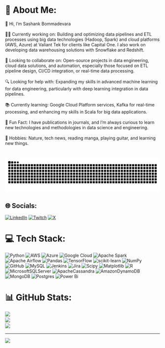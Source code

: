 # 💫 About Me:
👋 Hi, I’m Sashank Bommadevara<br><br>👨‍💻 Currently working on: Building and optimizing data pipelines and ETL processes using big data technologies (Hadoop, Spark) and cloud platforms (AWS, Azure) at Valiant Tek for clients like Capital One. I also work on developing data warehousing solutions with Snowflake and Redshift.<br><br>🤝 Looking to collaborate on: Open-source projects in data engineering, cloud data solutions, and automation, especially those focused on ETL pipeline design, CI/CD integration, or real-time data processing.<br><br>🔍 Looking for help with: Expanding my skills in advanced machine learning for data engineering, particularly with deep learning integration in data pipelines.<br><br>📚 Currently learning: Google Cloud Platform services, Kafka for real-time processing, and enhancing my skills in Scala for big data applications.<br><br>🎉 Fun Fact: I have publications in journals, and I’m always curious to learn new technologies and methodologies in data science and engineering.<br><br>🌱 Hobbies: Nature, tech news, reading manga, playing guitar, and learning new things.

###

<br clear="both">

<img src="https://raw.githubusercontent.com/Asura-sb/Asura-sb/output/snake.svg" alt="Snake animation" />

###



## 🌐 Socials:
[![LinkedIn](https://img.shields.io/badge/LinkedIn-%230077B5.svg?logo=linkedin&logoColor=white)](https://linkedin.com/in/www.linkedin.com/in/sbommadevara/) [![Twitch](https://img.shields.io/badge/Twitch-%239146FF.svg?logo=Twitch&logoColor=white)](https://twitch.tv/sbommadevara) [![X](https://img.shields.io/badge/X-black.svg?logo=X&logoColor=white)](https://x.com/https://x.com/sbommadevara97) 

# 💻 Tech Stack:
![Python](https://img.shields.io/badge/python-3670A0?style=for-the-badge&logo=python&logoColor=ffdd54) ![AWS](https://img.shields.io/badge/AWS-%23FF9900.svg?style=for-the-badge&logo=amazon-aws&logoColor=white) ![Azure](https://img.shields.io/badge/azure-%230072C6.svg?style=for-the-badge&logo=microsoftazure&logoColor=white) ![Google Cloud](https://img.shields.io/badge/GoogleCloud-%234285F4.svg?style=for-the-badge&logo=google-cloud&logoColor=white) ![Apache Spark](https://img.shields.io/badge/Apache%20Spark-FDEE21?style=for-the-badge&logo=apachespark&logoColor=black) ![Apache Airflow](https://img.shields.io/badge/Apache%20Airflow-017CEE?style=for-the-badge&logo=Apache%20Airflow&logoColor=white) ![Pandas](https://img.shields.io/badge/pandas-%23150458.svg?style=for-the-badge&logo=pandas&logoColor=white) ![TensorFlow](https://img.shields.io/badge/TensorFlow-%23FF6F00.svg?style=for-the-badge&logo=TensorFlow&logoColor=white) ![scikit-learn](https://img.shields.io/badge/scikit--learn-%23F7931E.svg?style=for-the-badge&logo=scikit-learn&logoColor=white) ![NumPy](https://img.shields.io/badge/numpy-%23013243.svg?style=for-the-badge&logo=numpy&logoColor=white) ![GitHub](https://img.shields.io/badge/github-%23121011.svg?style=for-the-badge&logo=github&logoColor=white) ![MySQL](https://img.shields.io/badge/mysql-4479A1.svg?style=for-the-badge&logo=mysql&logoColor=white) ![Jenkins](https://img.shields.io/badge/jenkins-%232C5263.svg?style=for-the-badge&logo=jenkins&logoColor=white) ![Jira](https://img.shields.io/badge/jira-%230A0FFF.svg?style=for-the-badge&logo=jira&logoColor=white) ![Scipy](https://img.shields.io/badge/SciPy-%230C55A5.svg?style=for-the-badge&logo=scipy&logoColor=%white) ![Matplotlib](https://img.shields.io/badge/Matplotlib-%23ffffff.svg?style=for-the-badge&logo=Matplotlib&logoColor=black) ![R](https://img.shields.io/badge/r-%23276DC3.svg?style=for-the-badge&logo=r&logoColor=white) ![MicrosoftSQLServer](https://img.shields.io/badge/Microsoft%20SQL%20Server-CC2927?style=for-the-badge&logo=microsoft%20sql%20server&logoColor=white) ![ApacheCassandra](https://img.shields.io/badge/cassandra-%231287B1.svg?style=for-the-badge&logo=apache-cassandra&logoColor=white) ![AmazonDynamoDB](https://img.shields.io/badge/Amazon%20DynamoDB-4053D6?style=for-the-badge&logo=Amazon%20DynamoDB&logoColor=white) ![MongoDB](https://img.shields.io/badge/MongoDB-%234ea94b.svg?style=for-the-badge&logo=mongodb&logoColor=white) ![Postgres](https://img.shields.io/badge/postgres-%23316192.svg?style=for-the-badge&logo=postgresql&logoColor=white) ![Power Bi](https://img.shields.io/badge/power_bi-F2C811?style=for-the-badge&logo=powerbi&logoColor=black)
# 📊 GitHub Stats:
![](https://github-readme-stats.vercel.app/api?username=Asura-sb&theme=dark&hide_border=false&include_all_commits=false&count_private=false)<br/>
![](https://github-readme-streak-stats.herokuapp.com/?user=Asura-sb&theme=dark&hide_border=false)<br/>
![](https://github-readme-stats.vercel.app/api/top-langs/?username=Asura-sb&theme=dark&hide_border=false&include_all_commits=false&count_private=false&layout=compact)

---
[![](https://visitcount.itsvg.in/api?id=Asura-sb&icon=0&color=0)](https://visitcount.itsvg.in)

<!-- Proudly created with GPRM ( https://gprm.itsvg.in ) -->
